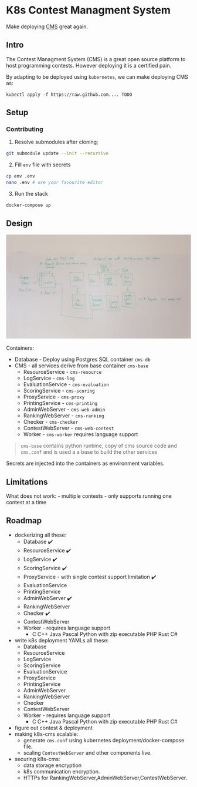 # K8s Contest Managment System
Make deploying [CMS](https://github.com/cms-dev/cms) great again.

## Intro
The Contest Managment System (CMS) is a great open source platform to host programming contests. 
However deploying it is a certified pain. 

By adapting to be deployed using `kubernetes`, we can make deploying CMS as:
```
kubectl apply -f https://raw.github.com.... TODO
```

## Setup
### Contributing

1. Resolve submodules after cloning;
```sh
git submodule update --init --recursive
```
2. Fill `env` file with secrets
```sh
cp env .env
nano .env # use your favourite editor
```
3. Run the stack
```sh
docker-compose up
```

## Design
![k8s-cms Design](./assets/k8s_cms_design.jpg)

Containers:
- Database - Deploy using Postgres SQL container `cms-db`
- CMS - all services derive from base container `cms-base`
    - ResourceService - `cms-resource`
    - LogService - `cms-log`
    - EvaluationService - `cms-evaluation`
    - ScoringService - `cms-scoring`
    - ProxyService - `cms-proxy`
    - PrintingService - `cms-printing`
    - AdminWebServer - `cms-web-admin`
    - RankingWebServer - `cms-ranking`
    - Checker - `cms-checker`
    - ContestWebServer - `cms-web-contest`
    - Worker - `cms-worker` requires language support

> `cms-base` contains python runtime, copy of cms source code and `cms.conf`
>  and is used a a base to build the other services

Secrets are injected into the containers as environment variables.

## Limitations
What does not work:
    - multiple contests - only supports running one contest at a time

## Roadmap
- dockerizing all these:
    - Database  :heavy_check_mark:
    - ResourceService :heavy_check_mark:
    - LogService :heavy_check_mark:
    - ScoringService :heavy_check_mark:
    - ProxyService - with single contest support limitation :heavy_check_mark:
    - EvaluationService 
    - PrintingService
    - AdminWebServer :heavy_check_mark:
    - RankingWebServer
    - Checker :heavy_check_mark:
    - ContestWebServer
    - Worker - requires language support
        - C C++ Java Pascal Python with zip executable PHP Rust C# 
- write k8s deployment YAMLs all these:
    - Database
    - ResourceService
    - LogService
    - ScoringService
    - EvaluationService 
    - ProxyService
    - PrintingService
    - AdminWebServer
    - RankingWebServer
    - Checker
    - ContestWebServer
    - Worker - requires language support
        - C C++ Java Pascal Python with zip executable PHP Rust C# 
- figure out contest & deployment
- making k8s-cms scalable:
    - generate `cms.conf` using kubernetes deployment/docker-compose  file.
    - scaling `ContestWebServer` and other components live.
- securing k8s-cms:
    - data storage encryption
    - k8s communication encryption.
    - HTTPs for RankingWebServer,AdminWebServer,ContestWebServer.
